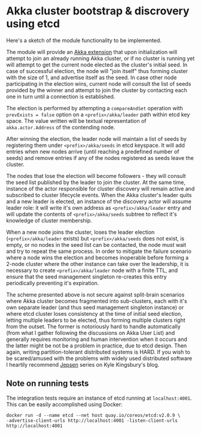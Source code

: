 Akka cluster bootstrap & discrovery using etcd
==============================================

Here's a sketch of the module functionality to be implemented.

The module will provide an 
[Akka extension](http://doc.akka.io/docs/akka/2.3.12/scala/extending-akka.html) that upon 
initialization will attempt to join an already running Akka cluster, or if no cluster is running 
yet will attempt to get the current node elected as the cluster's initial seed. In case of 
successful election, the node will "join itself" thus forming cluster with the size of 1, and 
advertise itself as the seed. In case other node participating in the election wins, current node 
will consult the list of seeds provided by the winner and attempt to join the cluster by contacting
each one in turn until a connection is established.

The election is performed by attempting a `compareAndSet` operation with `prevExists = false` 
option on a `<prefix>/akka/leader` path within etcd key space. The value written will be textual
representation of `akka.actor.Address` of the contending node. 

After winning the election, the leader node will maintain a list of seeds by registering them under 
`<prefix>/akka/seeds` in etcd keyspace. It will add entries when new nodes arrive (until reaching 
a predefined number of seeds) and remove entries if any of the nodes registered as seeds leave the 
cluster.

The nodes that lose the election will become followers - they will consult the seed list published
by the leader to join the cluster. At the same time, instance of the actor responsible for cluster
discovery will remain active and subscribed to cluster lifecycle events. When the Akka cluster's 
leader quits and a new leader is elected, an instance of the discovery actor will assume leader 
role: it will write it's own address as `<prefix>/akka/leader` entry and will update the contents 
of `<prefix>/akka/seeds` subtree to reflect it's knowledge of cluster membership.

When a new node joins the cluster, loses the leader election (`<prefix>/akka/leader` exists) but
`<prefix>/akka/seeds` does not exist, is empty, or no nodes in the seed list can be contacted,
the node must wait and try to repeat the same process. In order to mitigate the failure scenario 
where a node wins the election and becomes inoperable before forming a 2-node cluster where the 
other instance can take over the leadership, it is necessary to create `<prefix>/akka/leader` node 
with a finite TTL, and ensure that the seed management singleton re-creates this entry periodically
preventing it's expiration.

The scheme presented above is not secure against split-brain scenarios where Akka cluster becomes
fragmented into sub-clusters, each with it's own separate leader (and thus seed management 
singleton instance) or where etcd cluster loses consistency at the time of initial seed election, 
letting multiple leaders to be elected, thus forming multiple clusters right from the outset. The 
former is notoriously hard to handle automatically (from what I gather following the discussions on
Akka User List) and generally requires monitoring and human intervention when it occurs and the 
latter might be not be a problem in practice, due to etcd design. Then again, writing 
partition-tolerant distributed systems is HARD. If you wish to be scared/amused with the problems
with widely used distributed software I heartily recommend [Jepsen](https://aphyr.com/tags/Jepsen) 
series on Kyle Kingsbury's blog.

Note on running tests
---------------------

The integration tests require an instance of etcd running at `localhost:4001`. This can be easily
accomplished using Docker:
```
docker run -d --name etcd --net host quay.io/coreos/etcd:v2.0.9 \
-advertise-client-urls http://localhost:4001 -listen-client-urls http://localhost:4001
```
